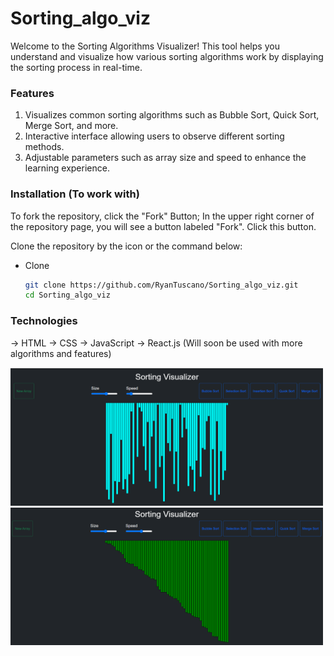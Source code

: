 # Sorting_algo_viz

Welcome to the Sorting Algorithms Visualizer! This tool helps you understand and visualize how various sorting algorithms work by displaying the sorting process in real-time.

### Features

1. Visualizes common sorting algorithms such as Bubble Sort, Quick Sort, Merge Sort, and more.
2. Interactive interface allowing users to observe different sorting methods.
3. Adjustable parameters such as array size and speed to enhance the learning experience.

### Installation (To work with)

To fork the repository, click the "Fork" Button;
In the upper right corner of the repository page, you will see a button labeled "Fork". Click this button.

Clone the repository by the icon or the command below:
* Clone
  ```sh
  git clone https://github.com/RyanTuscano/Sorting_algo_viz.git
  cd Sorting_algo_viz
  ```

### Technologies 

-> HTML
-> CSS
-> JavaScript
-> React.js  (Will soon be used with more algorithms and features)



<img src="sortingvisualizer.png" alt="Example Image" width="500"/>
<img src="sortingvisualizer2.png" alt="Example Image" width="500"/>


